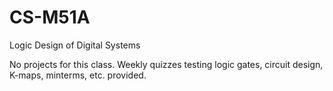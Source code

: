 # CS-M51A
Logic Design of Digital Systems

No projects for this class. Weekly quizzes testing logic gates, circuit design, K-maps, minterms, etc. provided.